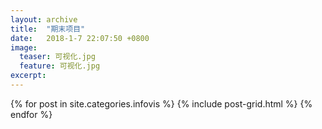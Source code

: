 ```yaml
---
layout: archive
title:  "期末项目"
date:   2018-1-7 22:07:50 +0800
image:
  teaser: 可视化.jpg
  feature: 可视化.jpg
excerpt: 
---
```


<div class="tiles">
{% for post in site.categories.infovis %}
  {% include post-grid.html %}
{% endfor %}
</div>
